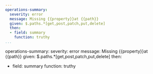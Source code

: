 ```yaml
---
operations-summary:
  severity: error
  message: Missing {{property}}at {{path}}
  given: $.paths.*[get,post,patch,put,delete]
  then:
  - field: summary
    function: truthy
...
```

operations-summary:
  severity: error
  message: Missing {{property}}at {{path}}
  given: $.paths.*[get,post,patch,put,delete]
  then:
  - field: summary
    function: truthy